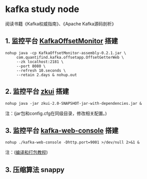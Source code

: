 # kafka study node
阅读书籍《Kafka权威指南》、《Apache Kafka源码剖析》
## 1. 监控平台 [KafkaOffsetMonitor](https://github.com/quantifind/KafkaOffsetMonitor) 搭建
```
nohup java -cp KafkaOffsetMonitor-assembly-0.2.1.jar \
     com.quantifind.kafka.offsetapp.OffsetGetterWeb \
     --zk localhost:2181 \
     --port 8080 \
     --refresh 10.seconds \
     --retain 2.days & nohup.out
```
## 2. 监控平台 [zkui](https://github.com/DeemOpen/zkui) 搭建
    nohup java -jar zkui-2.0-SNAPSHOT-jar-with-dependencies.jar &
注：(jar包和config.cfg在同级目录，修改相关配置。)

## 3. 监控平台 [kafka-web-console](https://github.com/claudemamo/kafka-web-console) 搭建
    nohup ./kafka-web-console -Dhttp.port=9001 >/dev/null 2>&1 &
注：([编译和打包教程](https://blog.csdn.net/hengyunabc/article/details/40431627))

## 3. 压缩算法 snappy